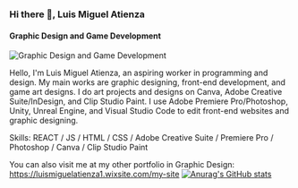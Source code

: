 ### Hi there 👋, Luis Miguel Atienza
#### Graphic Design and Game Development
![Graphic Design and Game Development](https://encrypted-tbn0.gstatic.com/images?q=tbn:ANd9GcRNAIDR4m3o8CwaVo1dov_zkCr-5DQ4NlLcdA&s)

Hello, I'm Luis Miguel Atienza, an aspiring worker in programming and design. My main works are graphic designing, front-end development, and game art designs. I do art projects and designs on Canva, Adobe Creative Suite/InDesign, and Clip Studio Paint. I use Adobe Premiere Pro/Photoshop, Unity, Unreal Engine, and Visual Studio Code to edit front-end websites and graphic designing.

Skills: REACT / JS / HTML / CSS / Adobe Creative Suite / Premiere Pro / Photoshop / Canva / Clip Studio Paint

You can also visit me at my other portfolio in Graphic Design: https://luismiguelatienza1.wixsite.com/my-site
[![Anurag's GitHub stats](https://github-readme-stats.vercel.app/api?username=luismiguelatienza)](https://github.com/anuraghazra/github-readme-stats)








<!--
**luismiguelatienza/luismiguelatienza** is a ✨ _special_ ✨ repository because its `README.md` (this file) appears on your GitHub profile.

Here are some ideas to get you started:

- 🔭 I’m currently working on ...
- 🌱 I’m currently learning ...
- 👯 I’m looking to collaborate on ...
- 🤔 I’m looking for help with ...
- 💬 Ask me about ...
- 📫 How to reach me: ...
- 😄 Pronouns: ...
- ⚡ Fun fact: ...
-->
